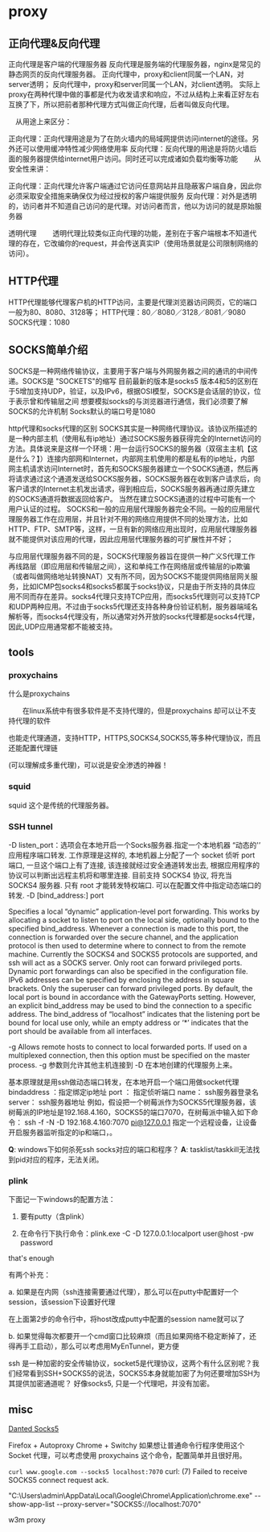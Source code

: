 # proxy

## 正向代理&反向代理
正向代理是客户端的代理服务器
反向代理是服务端的代理服务器，nginx是常见的静态网页的反向代理服务器。
正向代理中，proxy和client同属一个LAN，对server透明； 反向代理中，proxy和server同属一个LAN，对client透明。 实际上proxy在两种代理中做的事都是代为收发请求和响应，不过从结构上来看正好左右互换了下，所以把前者那种代理方式叫做正向代理，后者叫做反向代理。

 从用途上来区分：

正向代理：正向代理用途是为了在防火墙内的局域网提供访问internet的途径。另外还可以使用缓冲特性减少网络使用率
反向代理：反向代理的用途是将防火墙后面的服务器提供给internet用户访问。同时还可以完成诸如负载均衡等功能
  从安全性来讲：

正向代理：正向代理允许客户端通过它访问任意网站并且隐蔽客户端自身，因此你必须采取安全措施来确保仅为经过授权的客户端提供服务
反向代理：对外是透明的，访问者并不知道自己访问的是代理。对访问者而言，他以为访问的就是原始服务器

透明代理
  透明代理比较类似正向代理的功能，差别在于客户端根本不知道代理的存在，它改编你的request，并会传送真实IP（使用场景就是公司限制网络的访问）。
## HTTP代理
HTTP代理能够代理客户机的HTTP访问，主要是代理浏览器访问网页，它的端口一般为80、8080、3128等；
HTTP代理：80／8080／3128／8081／9080        
SOCKS代理：1080
## SOCKS简单介绍
SOCKS是一种网络传输协议，主要用于客户端与外网服务器之间的通讯的中间传递。SOCKS是 "SOCKETS"的缩写
目前最新的版本是socks5
版本4和5的区别在于5增加支持UDP，验证，以及IPv6，根据OSI模型，SOCKS是会话层的协议，位于表示曾和传输层之间
想要模拟socks的与浏览器进行通信，我们必须要了解SOCKS的允许机制
Socks默认的端口号是1080 

http代理和socks代理的区别
SOCKS其实是一种网络代理协议。该协议所描述的是一种内部主机（使用私有ip地址）通过SOCKS服务器获得完全的Internet访问的方法。具体说来是这样一个环境：用一台运行SOCKS的服务器（双宿主主机【这是什么？】）连接内部网和Internet，内部网主机使用的都是私有的ip地址，内部网主机请求访问Internet时，首先和SOCKS服务器建立一个SOCKS通道，然后再将请求通过这个通道发送给SOCKS服务器，SOCKS服务器在收到客户请求后，向客户请求的Internet主机发出请求，得到相应后，SOCKS服务器再通过原先建立的SOCKS通道将数据返回给客户。
当然在建立SOCKS通道的过程中可能有一个用户认证的过程。
SOCKS和一般的应用层代理服务器完全不同。一般的应用层代理服务器工作在应用层，并且针对不用的网络应用提供不同的处理方法，比如HTTP、FTP、SMTP等，这样，一旦有新的网络应用出现时，应用层代理服务器就不能提供对该应用的代理，因此应用层代理服务器的可扩展性并不好；

与应用层代理服务器不同的是，SOCKS代理服务器旨在提供一种广义S代理工作再线路层（即应用层和传输层之间），这和单纯工作在网络层或传输层的ip欺骗（或者叫做网络地址转换NAT）又有所不同，因为SOCKS不能提供网络层网关服务，比如ICMP包socks4和socks5都属于socks协议，只是由于所支持的具体应用不同而存在差异。socks4代理只支持TCP应用，而socks5代理则可以支持TCP和UDP两种应用。不过由于socks5代理还支持各种身份验证机制，服务器端域名解析等，而socks4代理没有，所以通常对外开放的socks代理都是socks4代理，因此,UDP应用通常都不能被支持。


## tools
### proxychains
什么是proxychains

　　在linux系统中有很多软件是不支持代理的，但是proxychains 却可以让不支持代理的软件

也能走代理通道，支持HTTP，HTTPS,SOCKS4,SOCKS5,等多种代理协议，而且还能配置代理链

(可以理解成多重代理)，可以说是安全渗透的神器！
### squid
squid 这个是传统的代理服务器。
### SSH tunnel

-D listen_port：选项会在本地开启一个Socks服务器.指定一个本地机器 “动态的'’ 应用程序端口转发. 工作原理是这样的, 本地机器上分配了一个 socket 侦听 port 端口, 一旦这个端口上有了连接, 该连接就经过安全通道转发出去, 根据应用程序的协议可以判断出远程主机将和哪里连接. 目前支持 SOCKS4 协议, 将充当 SOCKS4 服务器. 只有 root 才能转发特权端口. 可以在配置文件中指定动态端口的转发.
  -D [bind_address:] port 
   
   Specifies a local “dynamic” application-level port forwarding.  This works by allocating a socket to listen to port on the local side, optionally bound to the specified bind_address.  Whenever a connection is made to this port, the connection is forwarded over the secure channel, and the application protocol is then used to determine where to connect to from the remote machine.  Currently the SOCKS4 and SOCKS5 protocols are supported, and ssh will act as a SOCKS server.  Only root can forward privileged ports. Dynamic port forwardings can also be specified in the configuration file.    
   IPv6 addresses can be specified by enclosing the address in square brackets.  Only the superuser can forward privileged ports.  By default, the local port is bound in accordance with the GatewayPorts setting.  However, an explicit bind_address may be used to bind the connection to a specific address.  The bind_address of “localhost” indicates                     that the listening port be bound for local use only, while an empty address or ‘*’ indicates that the port should be available from all interfaces.    

  -g      Allows remote hosts to connect to local forwarded ports.  If used on a multiplexed connection, then this option must be specified on the master process.
 -g 参数则允许其他主机连接到 -D 在本地创建的代理服务上来。


基本原理就是用ssh做动态端口转发，在本地开启一个端口用做socket代理
bindaddress ：指定绑定ip地址
port ： 指定侦听端口
name： ssh服务器登录名
server： ssh服务器地址
例如，假设把一个树莓派作为SOCKS5代理服务器，该树莓派的IP地址是192.168.4.160，SOCKS5的端口7070，在树莓派中输入如下命令：
ssh -f -N -D 192.168.4.160:7070 pi@127.0.0.1
指定一个远程设备，让设备开启服务器监听指定的ip和端口，。

**Q**: windows下如何杀死ssh socks对应的端口和程序？
**A**: tasklist/taskkill无法找到pid对应的程序，无法关闭。

### plink
下面记一下windows的配置方法：

1. 要有putty（含plink）
   
2. 在命令行下执行命令：plink.exe -C -D 127.0.0.1:localport user@host -pw password

that's enough



有两个补充：

a. 如果是在内网（ssh连接需要通过代理），那么可以在putty中配置好一个session，该session下设置好代理

在上面第2步的命令行中，将host改成putty中配置的session name就可以了

b. 如果觉得每次都要开一个cmd窗口比较麻烦（而且如果网络不稳定断掉了，还得再手工启动），那么可以考虑用MyEnTunnel，更方便

ssh 是一种加密的安全传输协议，socket5是代理协议，这两个有什么区别呢？我们经常看到SSH+SOCKS5的说法，SOCKS5本身就能加密了为何还要增加SSH为其提供加密通道呢？
好像socks5, 只是一个代理吧，并没有加密。
## misc

[Danted Socks5](https://github.com/Lozy/danted)

Firefox + Autoproxy
Chrome + Switchy
如果想让普通命令行程序使用这个 Socket 代理，可以考虑使用 proxychains 这个命令，配置简单并且很好用。

`curl www.google.com --socks5 localhost:7070`
curl: (7) Failed to receive SOCKS5 connect request ack.


"C:\Users\admin\AppData\Local\Google\Chrome\Application\chrome.exe" --show-app-list  --proxy-server="SOCKS5://localhost:7070"

w3m proxy